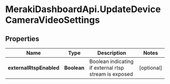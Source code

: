 # MerakiDashboardApi.UpdateDeviceCameraVideoSettings

## Properties
Name | Type | Description | Notes
------------ | ------------- | ------------- | -------------
**externalRtspEnabled** | **Boolean** | Boolean indicating if external rtsp stream is exposed | [optional] 


